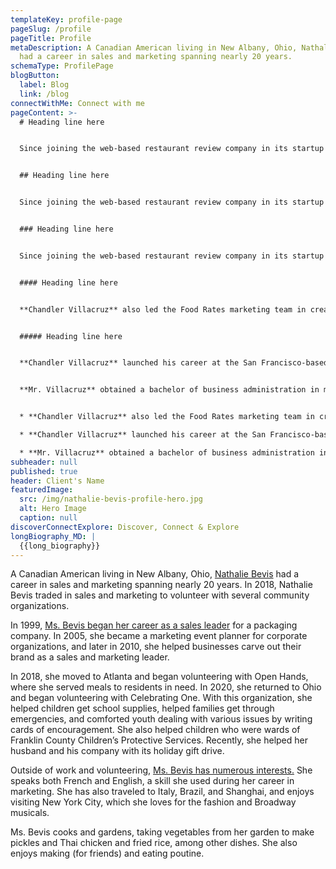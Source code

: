 ```yaml
---
templateKey: profile-page
pageSlug: /profile
pageTitle: Profile
metaDescription: A Canadian American living in New Albany, Ohio, Nathalie Bevis
  had a career in sales and marketing spanning nearly 20 years.
schemaType: ProfilePage
blogButton:
  label: Blog
  link: /blog
connectWithMe: Connect with me
pageContent: >-
  # Heading line here


  Since joining the web-based restaurant review company in its startup phase, **Chandler Villacruz** has spearheaded market research activities that have allowed the firm to build effective advertising campaigns and achieve sound business growth.


  ## Heading line here


  Since joining the web-based restaurant review company in its startup phase, **Chandler Villacruz** has spearheaded market research activities that have allowed the firm to build effective advertising campaigns and achieve sound business growth.


  ### Heading line here


  Since joining the web-based restaurant review company in its startup phase, **Chandler Villacruz** has spearheaded market research activities that have allowed the firm to build effective advertising campaigns and achieve sound business growth.


  #### Heading line here


  **Chandler Villacruz** also led the Food Rates marketing team in creating a successful *user rewards program* that boosted online signups by 10,000 accounts in its first 30 days. For his achievements in his field, the [San Francisco Business Times](file:///home/surajit/Downloads/executives%20(2)/executives/profile.html#) recognized him as one of its “40 Under 40” *business leaders* in 2014.


  ##### Heading line here


  **Chandler Villacruz** launched his career at the San Francisco-based Healthy Living. After only six years with the firm, he advanced from his position of marketing associate to the role of marketing director.


  **Mr. Villacruz** obtained a bachelor of business administration in marketing from the Mays Business School at Texas A&M University, where he pursued the Advertising Strategy career track. Subsequently, he earned a master of science in marketing at the University of Southern California.


  * **Chandler Villacruz** also led the Food Rates marketing team in creating a successful *user rewards program* that boosted online signups by 10,000 accounts in its first 30 days. For his achievements in his field, the [San Francisco Business Times](file:///home/surajit/Downloads/executives%20(2)/executives/profile.html#) recognized him as one of its “40 Under 40” *business leaders* in 2014.

  * **Chandler Villacruz** launched his career at the San Francisco-based Healthy Living. After only six years with the firm, he advanced from his position of marketing associate to the role of marketing director.

  * **Mr. Villacruz** obtained a bachelor of business administration in marketing from the Mays Business School at Texas A&M University, where he pursued the Advertising Strategy career track. Subsequently, he earned a master of science in marketing at the University of Southern California.
subheader: null
published: true
header: Client's Name
featuredImage:
  src: /img/nathalie-bevis-profile-hero.jpg
  alt: Hero Image
  caption: null
discoverConnectExplore: Discover, Connect & Explore
longBiography_MD: |
  {{long_biography}}
---
```

A Canadian American living in New Albany, Ohio, [Nathalie Bevis](https://nathaliedbevis.weebly.com/uploads/1/4/5/8/145895166/nathalie-bevis-dancing-health_orig.jpg) had a career in sales and marketing spanning nearly 20 years. In 2018, Nathalie Bevis traded in sales and marketing to volunteer with several community organizations.

In 1999, [Ms. Bevis began her career as a sales leader](https://medium.com/@nathaliebevis) for a packaging company. In 2005, she became a marketing event planner for corporate organizations, and later in 2010, she helped businesses carve out their brand as a sales and marketing leader.

In 2018, she moved to Atlanta and began volunteering with Open Hands, where she served meals to residents in need. In 2020, she returned to Ohio and began volunteering with Celebrating One. With this organization, she helped children get school supplies, helped families get through emergencies, and comforted youth dealing with various issues by writing cards of encouragement. She also helped children who were wards of Franklin County Children’s Protective Services. Recently, she helped her husband and his company with its holiday gift drive.

Outside of work and volunteering, [Ms. Bevis has numerous interests.](https://nathaliedbevis.weebly.com/) She speaks both French and English, a skill she used during her career in marketing. She has also traveled to Italy, Brazil, and Shanghai, and enjoys visiting New York City, which she loves for the fashion and Broadway musicals.

Ms. Bevis cooks and gardens, taking vegetables from her garden to make pickles and Thai chicken and fried rice, among other dishes. She also enjoys making (for friends) and eating poutine.